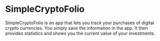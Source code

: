 # SimpleCryptoFolio

SimpleCryptoFolio is an app that lets you track your purchases of digital crypto currencies. You simply save the information in the app. It then provides statistics and shows you the current value of your investments. 
